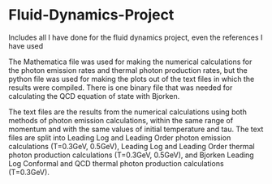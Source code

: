# Fluid-Dynamics-Project
Includes all I have done for the fluid dynamics project, even the references I have used

The Mathematica file was used for making the numerical calculations for the photon emission rates and thermal photon production rates, but the python file was used for making the plots out of the text files in which the results were compiled. There is one binary file that was needed for calculating the QCD equation of state with Bjorken.

The text files are the results from the numerical calculations using both methods of photon emission calculations, within the same range of momentum and with the same values of initial temperature and tau. The text files are split into Leading Log and Leading Order photon emission calculations (T=0.3GeV, 0.5GeV), Leading Log and Leading Order thermal photon production calculations (T=0.3GeV, 0.5GeV), and Bjorken Leading Log Conformal and QCD thermal photon production calculations (T=0.3GeV).  
